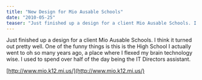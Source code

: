 ```yaml
---
title: "New Design for Mio Ausable Schools"
date: "2010-05-25"
teaser: "Just finished up a design for a client Mio Ausable Schools. I think it turned out pretty well. One of the funny things is this is the High School I actually went to oh so many years ago, a place where I flexed my brain technology wise..."
---
```


Just finished up a design for a client Mio Ausable Schools. I think it turned out pretty well. One of the funny things is this is the High School I actually went to oh so many years ago, a place where I flexed my brain technology wise. I used to spend over half of the day being the IT Directors assistant.

[http://www.mio.k12.mi.us/](http://www.mio.k12.mi.us/)
